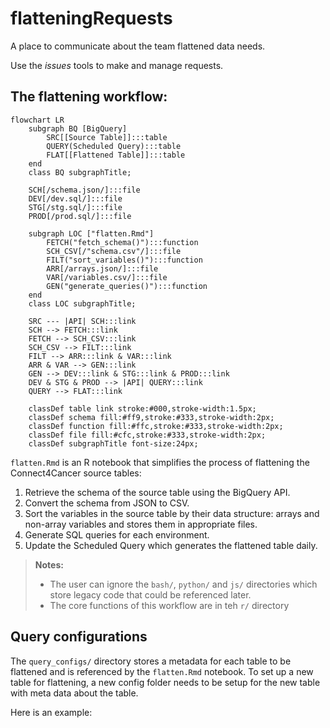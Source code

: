 # flatteningRequests

A place to communicate about the team flattened data needs.

Use the *issues* tools to make and manage requests.

## The flattening workflow:
```mermaid
flowchart LR
    subgraph BQ [BigQuery]
        SRC[[Source Table]]:::table
        QUERY(Scheduled Query):::table
        FLAT[[Flattened Table]]:::table
    end
    class BQ subgraphTitle;

    SCH[/schema.json/]:::file
    DEV[/dev.sql/]:::file
    STG[/stg.sql/]:::file
    PROD[/prod.sql/]:::file

    subgraph LOC ["flatten.Rmd"]
        FETCH("fetch_schema()"):::function
        SCH_CSV[/"schema.csv"/]:::file
        FILT("sort_variables()"):::function
        ARR[/arrays.json/]:::file
        VAR[/variables.csv/]:::file
        GEN("generate_queries()"):::function
    end
    class LOC subgraphTitle;

    SRC --- |API| SCH:::link
    SCH --> FETCH:::link
    FETCH --> SCH_CSV:::link
    SCH_CSV --> FILT:::link
    FILT --> ARR:::link & VAR:::link
    ARR & VAR --> GEN:::link
    GEN --> DEV:::link & STG:::link & PROD:::link
    DEV & STG & PROD --> |API| QUERY:::link
    QUERY --> FLAT:::link

    classDef table link stroke:#000,stroke-width:1.5px;
    classDef schema fill:#ff9,stroke:#333,stroke-width:2px;
    classDef function fill:#ffc,stroke:#333,stroke-width:2px;
    classDef file fill:#cfc,stroke:#333,stroke-width:2px;
    classDef subgraphTitle font-size:24px;
```

`flatten.Rmd` is an R notebook that simplifies the process of flattening the Connect4Cancer source tables:
1. Retrieve the schema of the source table using the BigQuery API.
2. Convert the schema from JSON to CSV.
3. Sort the variables in the source table by their data structure: arrays and non-array variables and stores them in appropriate files.
4. Generate SQL queries for each environment.
5. Update the Scheduled Query which generates the flattened table daily.

> **Notes:**
> - The user can ignore the `bash/`, `python/` and `js/` directories which store legacy code that could be referenced later.
> - The core functions of this workflow are in teh `r/` directory

## Query configurations
The `query_configs/` directory stores a metadata for each table to be flattened and is referenced by the `flatten.Rmd` notebook. To set up a new table for flattening, a new config folder needs to be setup for the new table with meta data about the table. 

Here is an example:

```

```
